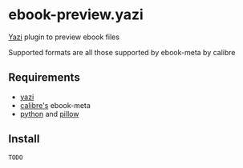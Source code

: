 # ebook-preview.yazi
[Yazi](https://github.com/sxyazi/yazi) plugin to preview ebook files

Supported formats are all those supported by ebook-meta by calibre

## Requirements
- [yazi](https://github.com/sxyazi/yazi)
- [calibre's](https://calibre-ebook.com/) ebook-meta
- [python](https://www.python.org/) and [pillow](https://pypi.org/project/pillow/)

## Install
```shell
TODO
```

